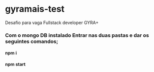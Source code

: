 # gyramais-test
Desafio para vaga Fullstack developer GYRA+

### Com o mongo DB instalado Entrar nas duas pastas e dar os seguintes comandos;
 #### npm i
 #### npm start
